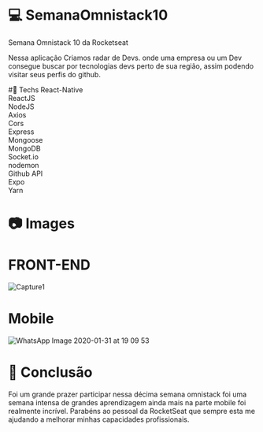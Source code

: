 # :computer: SemanaOmnistack10

Semana Omnistack 10 da Rocketseat

Nessa aplicação Criamos radar de Devs. onde uma empresa ou um Dev consegue buscar por tecnologias devs perto de sua região, assim podendo visitar seus perfis do github.



#:rocket:  Techs
React-Native <br/>
ReactJS <br/>
NodeJS <br/>
Axios <br/>
Cors <br/>
Express<br/>
Mongoose<br/>
MongoDB<br/>
Socket.io<br/>
nodemon<br/>
Github API<br/>
Expo<br/>
Yarn
# :camera: Images
# FRONT-END
![Capture1](https://user-images.githubusercontent.com/37390930/73577989-4fd18580-445d-11ea-9dc7-b4309a7e86a3.PNG)

# Mobile
![WhatsApp Image 2020-01-31 at 19 09 53](https://user-images.githubusercontent.com/37390930/73578010-5eb83800-445d-11ea-9dd8-818932cd0e37.jpeg)

# :paperclip: Conclusão
Foi um grande prazer participar nessa décima semana omnistack foi uma semana intensa de grandes aprendizagem ainda mais na parte mobile foi realmente incrível. Parabéns ao pessoal da RocketSeat que sempre esta me ajudando a melhorar minhas capacidades profissionais.
